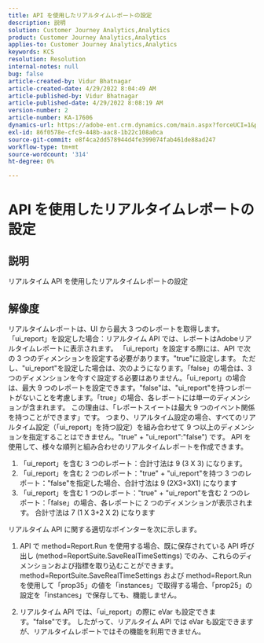 ```yaml
---
title: API を使用したリアルタイムレポートの設定
description: 説明
solution: Customer Journey Analytics,Analytics
product: Customer Journey Analytics,Analytics
applies-to: Customer Journey Analytics,Analytics
keywords: KCS
resolution: Resolution
internal-notes: null
bug: false
article-created-by: Vidur Bhatnagar
article-created-date: 4/29/2022 8:04:49 AM
article-published-by: Vidur Bhatnagar
article-published-date: 4/29/2022 8:08:19 AM
version-number: 2
article-number: KA-17606
dynamics-url: https://adobe-ent.crm.dynamics.com/main.aspx?forceUCI=1&pagetype=entityrecord&etn=knowledgearticle&id=98a76807-93c7-ec11-a7b6-0022480a1de4
exl-id: 86f0578e-cfc9-448b-aac8-1b22c108a0ca
source-git-commit: e8f4ca2dd578944d4fe399074fab461de88ad247
workflow-type: tm+mt
source-wordcount: '314'
ht-degree: 0%

---
```


# API を使用したリアルタイムレポートの設定

## 説明


リアルタイム API を使用したリアルタイムレポートの設定


## 解像度


リアルタイムレポートは、UI から最大 3 つのレポートを取得します。
「ui_report」を設定した場合：リアルタイム API では、レポートはAdobeリアルタイムレポートに表示されます。 「ui_report」を設定する際には、API で次の 3 つのディメンションを設定する必要があります。&quot;true&quot;に設定します。
ただし、&quot;ui_report&quot;を設定した場合は、次のようになります。「false」の場合は、3 つのディメンションを今すぐ設定する必要はありません。「ui_report」の場合は、最大 9 つのレポートを設定できます。&quot;false&quot;は、&quot;ui_report&quot;を持つレポートがないことを考慮します。「true」の場合、各レポートには単一のディメンションが含まれます。
この理由は、「レポートスイートは最大 9 つのイベント関係を持つことができます」です。 つまり、リアルタイム設定の場合、すべてのリアルタイム設定（「ui_report」を持つ設定）を組み合わせて 9 つ以上のディメンションを指定することはできません。&quot;true&quot; + &quot;ui_report&quot;:&quot;false&quot;) です。
API を使用して、様々な順列と組み合わせのリアルタイムレポートを作成できます。

1. 「ui_report」を含む 3 つのレポート：合計寸法は 9 (3 X 3) になります。
2. 「ui_report」を含む 2 つのレポート：&quot;true&quot; + &quot;ui_report&quot;を持つ 3 つのレポート：&quot;false&quot;を指定した場合、合計寸法は 9 (2X3+3X1) になります
3. 「ui_report」を含む 1 つのレポート：&quot;true&quot; + &quot;ui_report&quot;を含む 2 つのレポート：「false」の場合、各レポートに 2 つのディメンションが表示されます。 合計寸法は 7 (1 X 3+2 X 2) になります


リアルタイム API に関する適切なポインターを次に示します。

1. API で method=Report.Run を使用する場合、既に保存されている API 呼び出し (method=ReportSuite.SaveRealTimeSettings) でのみ、これらのディメンションおよび指標を取り込むことができます。 method=ReportSuite.SaveRealTimeSettings および method=Report.Run を使用して「prop35」の値を「instances」で取得する場合、「prop25」の設定を「instances」で保存しても、機能しません。


2. リアルタイム API では、「ui_report」の際に eVar も設定できます。&quot;false&quot;です。 したがって、リアルタイム API では eVar も設定できますが、リアルタイムレポートではその機能を利用できません。
